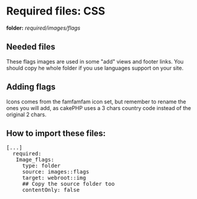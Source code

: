 # Required files: CSS
<i class="icon-folder-open"></i> **folder:** *required/images/flags*

## Needed files
These flags images are used in some "add" views and footer links. You should copy he whole folder if you use languages support on your site.

## Adding flags
Icons comes from the famfamfam icon set, but remember to rename the ones you will add, as cakePHP uses a 3 chars country code instead of the original 2 chars.

## How to import these files:
<pre class="syntax yaml">
[...]
  required:
   Image_flags:
     type: folder
     source: images::flags
     target: webroot::img
     ## Copy the source folder too
     contentOnly: false
</pre>